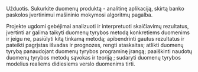 Užduotis.
Sukurkite duomenų produktą - analitinę aplikaciją, skirtą banko paskolos įvertinimui mašininio mokymosi algoritmų pagalba.

Projekte ugdomi gebėjimai
analizuoti ir interpretuoti skaičiavimų rezultatus, įvertinti ar galima taikyti duomenų tyrybos metodą konkretiems duomenims ir jeigu ne, pasiūlyti kitą tinkamą metodą;
apibendrinti gautus rezultatus ir pateikti pagrįstas išvadas ir prognozes, rengti ataskaitas;
atlikti duomenų tyrybą panaudojant duomenų tyrybos programinę įrangą;
paaiškinti naudotų duomenų tyrybos metodų sąvokas ir teoriją ;
sudaryti duomenų tyrybos modelius realiems didiesiems verslo duomenims tirti.
